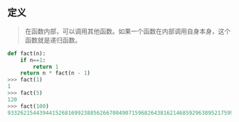 
## 定义
> 在函数内部，可以调用其他函数。如果一个函数在内部调用自身本身，这个函数就是递归函数。

```Python
def fact(n):
    if n==1:
        return 1
    return n * fact(n - 1)
>>> fact(1)
1
>>> fact(5)
120
>>> fact(100)
93326215443944152681699238856266700490715968264381621468592963895217599993229915608941463976156518286253697920827223758251185210916864000000000000000000000000
```
